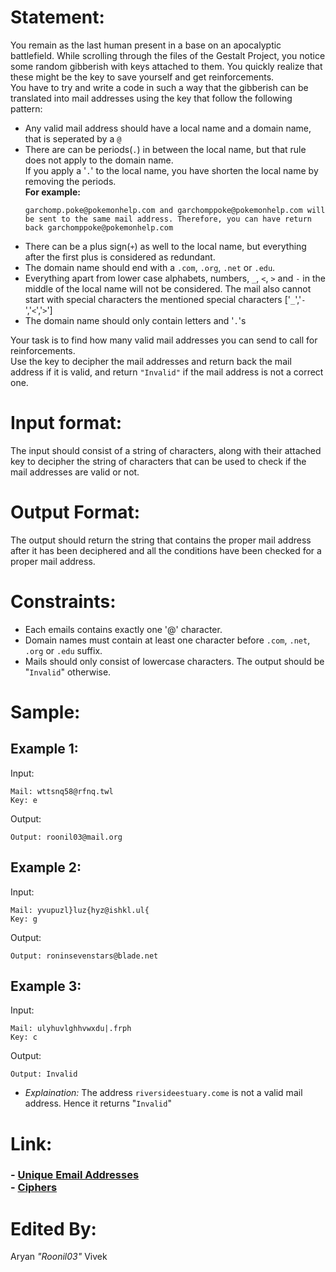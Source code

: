 # Statement:
You remain as the last human present in a base on an apocalyptic battlefield. While scrolling through the files of the Gestalt Project, you notice some random gibberish with keys attached to them. You quickly realize that these might be the key to save yourself and get reinforcements. <br>
You have to try and write a code in such a way that the gibberish can be translated into mail addresses using the key that follow the following pattern:
- Any valid mail address should have a local name and a domain name, that is seperated by a ``@``
- There are can be periods(``.``) in between the local name, but that rule does not apply to the domain name.<br>
If you apply a '``.``' to the local name, you have shorten the local name by removing the periods.<br>
<b>For example:</b>
    ```
    garchomp.poke@pokemonhelp.com and garchomppoke@pokemonhelp.com will be sent to the same mail address. Therefore, you can have return back garchomppoke@pokemonhelp.com
    ```
- There can be a plus sign(``+``) as well to the local name, but everything after the first plus is considered as redundant.
- The domain name should end with a ``.com``, ``.org``, ``.net`` or ``.edu``.
- Everything apart from lower case alphabets, numbers, ``_``, ``<``, ``>`` and ``-`` in the middle of the local name will not be considered. The mail also cannot start with special characters the mentioned special characters ['``_``','``-``','``<``','``>``']
- The domain name should only contain letters and '``.``'s

Your task is to find how many valid mail addresses you can send to call for reinforcements.<br>
Use the key to decipher the mail addresses and return back the mail address if it is valid, and return ``"Invalid"`` if the mail address is not a correct one.


# Input format:
The input should consist of a string of characters, along with their attached key to decipher the string of characters that can be used to check if the mail addresses are valid or not.<br>

# Output Format:
The output should return the string that contains the proper mail address after it has been deciphered and all the conditions have been checked for a proper mail address.<br>

# Constraints:
- Each emails contains exactly one '@' character.
- Domain names must contain at least one character before ``.com``, ``.net``, ``.org`` or ``.edu`` suffix.
- Mails should only consist of lowercase characters. The output should be "``Invalid``" otherwise.

# Sample:
## Example 1:
Input:
```
Mail: wttsnq58@rfnq.twl
Key: e
```
Output:
```
Output: roonil03@mail.org
```
## Example 2:
Input:
```
Mail: yvupuzl}luz{hyz@ishkl.ul{
Key: g
```
Output:
```
Output: roninsevenstars@blade.net
```
## Example 3:
Input:
```
Mail: ulyhuvlghhvwxdu|.frph
Key: c
```
Output:
```
Output: Invalid
```
- <i>Explaination:</i> The address ``riversideestuary.come`` is not a valid mail address. Hence it returns "``Invalid``"

# Link:
<h3>
- <a href="https://leetcode.com/problems/unique-email-addresses/description/">Unique Email Addresses</a><br>
- <a href="https://medium.com/@clevergrlco/deciphering-secrets-exploring-the-intriguing-world-of-rot-ciphers-3de01bcc449b">Ciphers</a>
</h3>

# Edited By:
Aryan <i>"Roonil03"</i> Vivek

